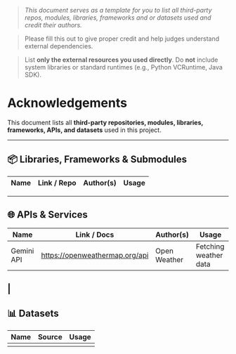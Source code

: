 > *This document serves as a template for you to list all third-party repos, modules, libraries, frameworks and or datasets used and credit their authors.*

> Please fill this out to give proper credit and help judges understand external dependencies.

> List **only the external resources you used directly**. Do **not** include system libraries or standard runtimes (e.g., Python VCRuntime, Java SDK). 

# Acknowledgements

This document lists all **third-party repositories, modules, libraries, frameworks, APIs, and datasets** used in this project.  

---

## 📦 Libraries, Frameworks & Submodules
| Name                 | Link / Repo                                           | Author(s)       | Usage                  |
|----------------------|-------------------------------------------------------|-----------------|------------------------|


---

## 🌐 APIs & Services
| Name          | Link / Docs                        | Author(s)      | Usage                             |
|---------------|------------------------------------|----------------|-----------------------------------|
| Gemini API   | https://openweathermap.org/api     | Open Weather   | Fetching weather data             |
| 
---

## 📊 Datasets
| Name          | Source                              | Usage                             |
|---------------|-------------------------------------|-----------------------------------|
|       |    | |
